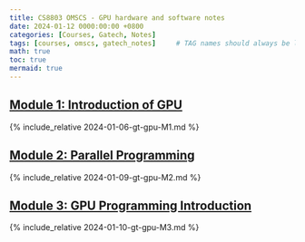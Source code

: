 ```yaml
---
title: CS8803 OMSCS - GPU hardware and software notes
date: 2024-01-12 0000:00:00 +0800
categories: [Courses, Gatech, Notes]
tags: [courses, omscs, gatech_notes]     # TAG names should always be lowercase
math: true
toc: true
mermaid: true
---
```


##  [Module 1: Introduction of GPU](../gt-gpu-M1)

{% include_relative 2024-01-06-gt-gpu-M1.md %}

##  [Module 2: Parallel Programming](../gt-gpu-M2)

{% include_relative 2024-01-09-gt-gpu-M2.md %}

##  [Module 3: GPU Programming Introduction](../gt-gpu-M3)

{% include_relative 2024-01-10-gt-gpu-M3.md %}